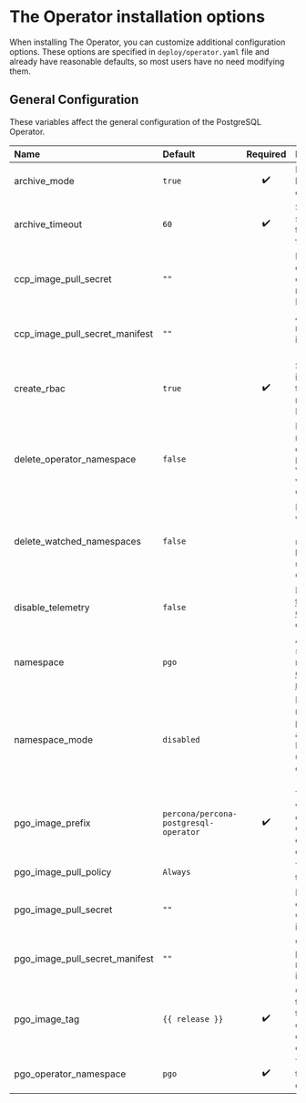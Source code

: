 # The Operator installation options

When installing The Operator, you can customize additional configuration options. These options are specified in `deploy/operator.yaml` file and already have reasonable defaults, so most users have no need modifying them.

## General Configuration

These variables affect the general configuration of the PostgreSQL Operator.

| Name                           | Default    | Required           | Description |
|:-------------------------------|:-----------|:------------------:|:------------|
| archive_mode                   | `true`     | :heavy_check_mark: | If `true`, enables archive logging on all newly created clusters |
| archive_timeout                | `60`       | :heavy_check_mark: | Set to a value in seconds to configure the timeout threshold for archiving |
| ccp_image_pull_secret          | `""`       |                    | Name of a Secret with credentials for the container image registries for the PostgreSQL cluster |
| ccp_image_pull_secret_manifest | `""`       |                    | A path to the Secret manifest to be installed in each namespace (optional) |
| create_rbac                    | `true`     | :heavy_check_mark: | Set to `true` if the installer should create the RBAC resources required to run the PostgreSQL Operator |
| delete_operator_namespace      | `false`    |                    | If `true`, the Operator namespace (one defined using the `pgo_operator_namespace` variable) will be deleted when uninstalling the Operator |
| delete_watched_namespaces      | `false`    |                    | If `true`, the Operator watched namespaces (ones defined using the `namespace` variable) will be deleted when uninstalling the Operator |
| disable_telemetry              | `false`    |                    | If `true`, [gathering telemetry by the Operator](telemetry.md) will be disabled |
| namespace                      | `pgo`      |                    | A comma delimited string of all the namespaces [the Operator should manage](cluster-wide.md#install-the-operator-cluster-wide) |
| namespace_mode                 | `disabled` |                    | Determines which namespace permissions are assigned to the PostgreSQL Operator using a ClusterRole; can be `dynamic`, `readonly`, and `disabled` |
| pgo_image_prefix               | `percona/percona-postgresql-operator` | :heavy_check_mark: | The image prefix used when creating containers for the Operator (apiserver, operator, scheduler, etc.) |
| pgo_image_pull_policy          | `Always`   |                    | The [policy](https://kubernetes.io/docs/concepts/containers/images/#updating-images) for updating the Operator images |
| pgo_image_pull_secret          | `""`       |                    | Name of a Secret with credentials for the Operator's container image registries |
| pgo_image_pull_secret_manifest | `""`       |                    | Optionally provides a path to the Secret manifest to be installed in each namespace |
| pgo_image_tag                  | `{{ release }}` | :heavy_check_mark: | Configures the image tag used when creating the Operator's containers (apiserver, operator, scheduler, etc.) |
| pgo_operator_namespace         | `pgo`      | :heavy_check_mark: | The namespace where the Operator will be deployed |

